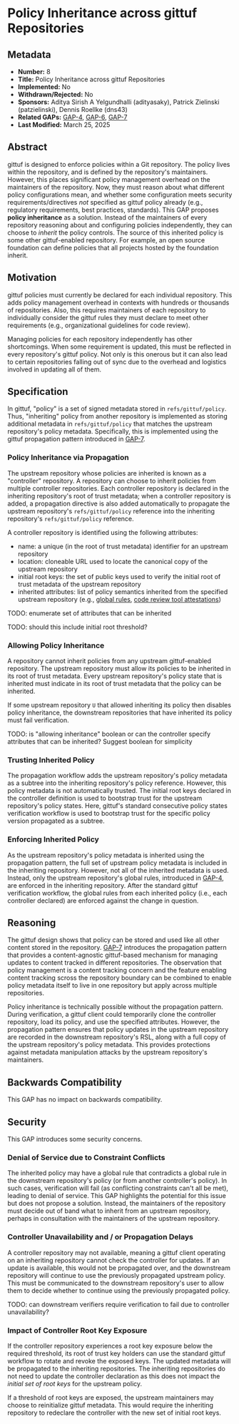 # Policy Inheritance across gittuf Repositories

## Metadata

* **Number:** 8
* **Title:** Policy Inheritance across gittuf Repositories
* **Implemented:** No
* **Withdrawn/Rejected:** No
* **Sponsors:** Aditya Sirish A Yelgundhalli (adityasaky), Patrick Zielinski (patzielinski), Dennis Roellke (dns43)
* **Related GAPs:** [GAP-4](/docs/gaps/4/README.md), [GAP-6](/docs/gaps/6/README.md), [GAP-7](/docs/gaps/7/README.md)
* **Last Modified:** March 25, 2025

## Abstract

gittuf is designed to enforce policies within a Git repository. The policy lives
within the repository, and is defined by the repository's maintainers. However,
this places significant policy management overhead on the maintainers of the
repository. Now, they must reason about what different policy configurations
mean, and whether some configuration meets security requirements/directives
_not_ specified as gittuf policy already (e.g., regulatory requirements, best
practices, standards). This GAP proposes **policy inheritance** as a solution.
Instead of the maintainers of every repository reasoning about and configuring
policies independently, they can choose to _inherit_ the policy controls. The
source of this inherited policy is some other gittuf-enabled repository. For
example, an open source foundation can define policies that all projects hosted
by the foundation inherit.

## Motivation

gittuf policies must currently be declared for each individual repository. This
adds policy management overhead in contexts with hundreds or thousands of
repositories. Also, this requires maintainers of each repository to individually
consider the gittuf rules they must declare to meet other requirements (e.g.,
organizational guidelines for code review).

Managing policies for each repository independently has other shortcomings. When
some requirement is updated, this must be reflected in every repository's gittuf
policy. Not only is this onerous but it can also lead to certain repositories
falling out of sync due to the overhead and logistics involved in updating all
of them.

## Specification

In gittuf, "policy" is a set of signed metadata stored in `refs/gittuf/policy`.
Thus, "inheriting" policy from another repository is implemented as storing
additional metadata in `refs/gittuf/policy` that matches the upstream
repository's policy metadata. Specifically, this is implemented using the gittuf
propagation pattern introduced in [GAP-7](/docs/gaps/7/README.md).

### Policy Inheritance via Propagation

The upstream repository whose policies are inherited is known as a "controller"
repository. A repository can choose to inherit policies from multiple controller
repositories. Each controller repository is declared in the inheriting
repository's root of trust metadata; when a controller repository is added, a
propagation directive is also added automatically to propagate the upstream
repository's `refs/gittuf/policy` reference into the inheriting repository's
`refs/gittuf/policy` reference.

A controller repository is identified using the following attributes:
* name: a unique (in the root of trust metadata) identifier for an upstream
  repository
* location: cloneable URL used to locate the canonical copy of the upstream
  repository
* initial root keys: the set of public keys used to verify the initial root of
  trust metadata of the upstream repository
* inherited attributes: list of policy semantics inherited from the specified
  upstream repository (e.g., [global rules](/docs/gaps/4/README.md), [code
  review tool attestations](/docs/gaps/6/README.md))

TODO: enumerate set of attributes that can be inherited

TODO: should this include initial root threshold?

### Allowing Policy Inheritance

A repository cannot inherit policies from any upstream gittuf-enabled
repository. The upstream repository must allow its policies to be inherited in
its root of trust metadata. Every upstream repository's policy state that is
inherited must indicate in its root of trust metadata that the policy can be
inherited.

If some upstream repository `U` that allowed inheriting its policy then disables
policy inheritance, the downstream repositories that have inherited its policy
must fail verification.

TODO: is "allowing inheritance" boolean or can the controller specify attributes
that can be inherited? Suggest boolean for simplicity

### Trusting Inherited Policy

The propagation workflow adds the upstream repository's policy metadata as a
subtree into the inheriting repository's policy reference. However, this policy
metadata is not automatically trusted. The initial root keys declared in the
controller definition is used to bootstrap trust for the upstream repository's
policy states. Here, gittuf's standard consecutive policy states verification
workflow is used to bootstrap trust for the specific policy version propagated
as a subtree.

### Enforcing Inherited Policy

As the upstream repository's policy metadata is inherited using the propagation
pattern, the full set of upstream policy metadata is included in the inheriting
repository. However, not all of the inherited metadata is used. Instead, only
the upstream repository's global rules, introduced in
[GAP-4](/docs/gaps/4/README.md), are enforced in the inheriting repository.
After the standard gittuf verification workflow, the global rules from each
inherited policy (i.e., each controller declared) are enforced against the
change in question.

## Reasoning

The gittuf design shows that policy can be stored and used like all other
content stored in the repository. [GAP-7](/docs/gaps/7/README.md) introduces the
propagation pattern that provides a content-agnostic gittuf-based mechanism for
managing updates to content tracked in different repositories. The observation
that policy management is a content tracking concern and the feature enabling
content tracking scross the repository boundary can be combined to enable policy
metadata itself to live in one repository but apply across multiple
repositories.

Policy inheritance is technically possible without the propagation pattern.
During verification, a gittuf client could temporarily clone the controller
repository, load its policy, and use the specified attributes. However, the
propagation pattern ensures that policy updates in the upstream repository are
recorded in the downstream repository's RSL, along with a full copy of the
upstream repository's policy metadata. This provides protections against
metadata manipulation attacks by the upstream repository's maintainers.

## Backwards Compatibility

This GAP has no impact on backwards compatibility.

## Security

This GAP introduces some security concerns.

### Denial of Service due to Constraint Conflicts

The inherited policy may have a global rule that contradicts a global rule in
the downstream repository's policy (or from another controller's policy). In
such cases, verification will fail (as conflicting constraints can't all be
met), leading to denial of service. This GAP highlights the potential for this
issue but does not propose a solution. Instead, the maintainers of the
repository must decide out of band what to inherit from an upstream repository,
perhaps in consultation with the maintainers of the upstream repository.

### Controller Unavailability and / or Propagation Delays

A controller repository may not available, meaning a gittuf client operating on
an inheriting repository cannot check the controller for updates. If an update
is available, this would not be propagated over, and the downstream repository
will continue to use the previously propagated upstream policy. This must be
communicated to the downstream repository's user to allow them to decide whether
to continue using the previously propagated policy.

TODO: can downstream verifiers require verification to fail due to controller
unavailability?

### Impact of Controller Root Key Exposure

If the controller repository experiences a root key exposure below the required
threshold, its root of trust key holders can use the standard gittuf workflow to
rotate and revoke the exposed keys. The updated metadata will be propagated to
the inheriting repositories. The inheriting repositories do not need to update
the controller declaration as this does not impact the _initial set of root
keys_ for the upstream policy.

If a threshold of root keys are exposed, the upstream maintainers may choose to
reinitialize gittuf metadata. This would require the inheriting repository to
redeclare the controller with the new set of initial root keys.
